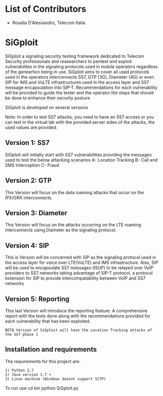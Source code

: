 # List of Contributors
- Rosalia D'Alessandro, Telecom Italia

# SiGploit
SiGploit a signaling security testing framework dedicated to Telecom Security professionals and reasearchers to pentest and exploit vulnerabilites in the signaling protocols used in mobile operators regardless of the geneartion being in use.
SiGploit aims to cover all used protocols used in the operators interconnects SS7, GTP (3G), Diameter (4G) or even SIP for IMS and VoLTE infrastructures used in the access layer and SS7 message encapsulation into SIP-T.
Recommendations for each vulnerability will be provided to guide the tester and the operator the steps that should be done to enhance their security posture

SiGploit is developed on several versions

Note: In order to test SS7 attacks, you need to have an SS7 access or you can test in the virtual lab with the provided server sides of the attacks, the used values are provided.

  Version 1: SS7
  -------------
  SiGploit will initially start with SS7 vulnerabilities providing the messages used to test the below attacking scenarios
    A- Location Tracking
    B- Call and SMS Interception
    C- Fraud
  
  Version 2: GTP
  ------------
  This Version will focus on the data roaming attacks that occur on the IPX/GRX interconnects.
  
  Version 3: Diameter
  -----------------
  This Version will focus on the attacks occurring on the LTE roaming interconnects using Diameter as the signaling protocol.
  
  Version 4: SIP
  ------------
  This is Version will be concerned with SIP as the signaling protocol used in the access layer for voice over LTE(VoLTE) and IMS infrastructure.
  Also, SIP will be used to encapsulate SS7 messages (ISUP) to be relayed over VoIP providers to SS7 networks taking advantage of SIP-T protocol, a protocol extension for SIP to provide intercompatability between VoIP and SS7 networks
  
  Version 5: Reporting
  ------------------
  This last Version will introduce the reporting feature. A comprehensive report with the tests done along with the recommendations provided for each vulnerability that has been exploited.
  
    BETA Version of SiGploit will have the Location Tracking attacks of the SS7 phase 1

## Installation and requirements
The requirements for this project are:

    1) Python 2.7
    2) Java version 1.7 +
    3) Linux machine (Windows doesnt support SCTP)

To run use
    cd bin
    python SiGploit.py
